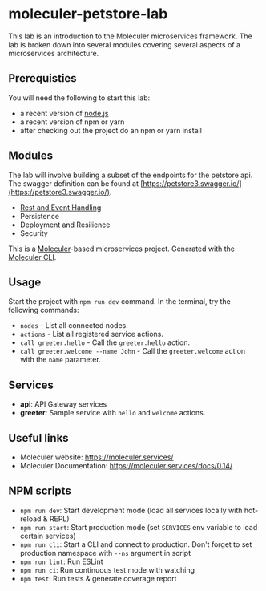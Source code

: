 # moleculer-petstore-lab

This lab is an introduction to the Moleculer microservices framework. The lab is broken down into several modules covering several aspects of a
microservices architecture.

## Prerequisties
You will need the following to start this lab:
- a recent version of [node.js](https://nodejs.org/en/download/)
- a recent version of npm or yarn
- after checking out the project do an npm or yarn install

## Modules
The lab will involve building a subset of the endpoints for the petstore api. The swagger definition can be found at
[https://petstore3.swagger.io/](https://petstore3.swagger.io/).
- [Rest and Event Handling](modules/rest-and-event-handling.md)
- Persistence
- Deployment and Resilience
- Security

This is a [Moleculer](https://moleculer.services/)-based microservices project. Generated with the [Moleculer CLI](https://moleculer.services/docs/0.14/moleculer-cli.html).

## Usage
Start the project with `npm run dev` command. 
In the terminal, try the following commands:
- `nodes` - List all connected nodes.
- `actions` - List all registered service actions.
- `call greeter.hello` - Call the `greeter.hello` action.
- `call greeter.welcome --name John` - Call the `greeter.welcome` action with the `name` parameter.

## Services
- **api**: API Gateway services
- **greeter**: Sample service with `hello` and `welcome` actions.

## Useful links

* Moleculer website: https://moleculer.services/
* Moleculer Documentation: https://moleculer.services/docs/0.14/

## NPM scripts
- `npm run dev`: Start development mode (load all services locally with hot-reload & REPL)
- `npm run start`: Start production mode (set `SERVICES` env variable to load certain services)
- `npm run cli`: Start a CLI and connect to production. Don't forget to set production namespace with `--ns` argument in script
- `npm run lint`: Run ESLint
- `npm run ci`: Run continuous test mode with watching
- `npm test`: Run tests & generate coverage report
